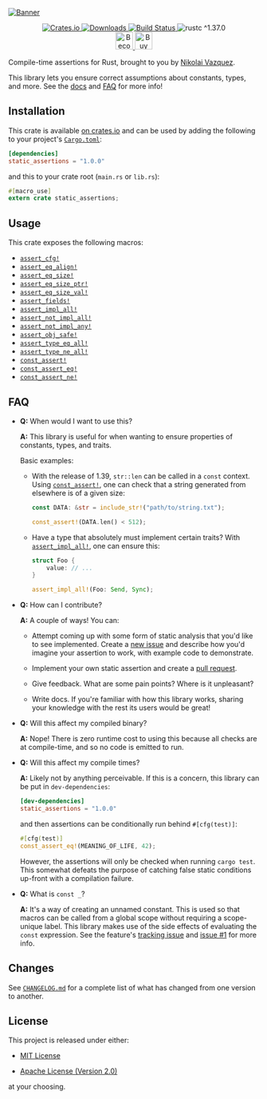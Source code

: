 [![Banner](https://raw.githubusercontent.com/nvzqz/static-assertions-rs/assets/Banner.png)](https://github.com/nvzqz/static-assertions-rs)

<div align="center">
    <a href="https://crates.io/crates/static_assertions">
        <img src="https://img.shields.io/crates/v/static_assertions.svg" alt="Crates.io">
        <img src="https://img.shields.io/crates/d/static_assertions.svg" alt="Downloads">
    </a>
    <a href="https://travis-ci.org/nvzqz/static-assertions-rs">
        <img src="https://travis-ci.org/nvzqz/static-assertions-rs.svg?branch=master" alt="Build Status">
    </a>
    <img src="https://img.shields.io/badge/rustc-^1.37.0-blue.svg" alt="rustc ^1.37.0">
    <br>
    <a href="https://www.patreon.com/nvzqz">
        <img src="https://c5.patreon.com/external/logo/become_a_patron_button.png" alt="Become a Patron!" height="35">
    </a>
    <a href="https://www.paypal.me/nvzqz">
        <img src="https://buymecoffee.intm.org/img/button-paypal-white.png" alt="Buy me a coffee" height="35">
    </a>
</div>

Compile-time assertions for Rust, brought to you by
[Nikolai Vazquez](https://twitter.com/NikolaiVazquez).

This library lets you ensure correct assumptions about constants, types, and
more. See the [docs] and [FAQ](#faq) for more info!

## Installation

This crate is available
[on crates.io](https://crates.io/crates/static_assertions) and can be used by
adding the following to your project's
[`Cargo.toml`](https://doc.rust-lang.org/cargo/reference/manifest.html):

```toml
[dependencies]
static_assertions = "1.0.0"
```

and this to your crate root (`main.rs` or `lib.rs`):

```rust
#[macro_use]
extern crate static_assertions;
```

## Usage

This crate exposes the following macros:
- [`assert_cfg!`]
- [`assert_eq_align!`]
- [`assert_eq_size!`]
- [`assert_eq_size_ptr!`]
- [`assert_eq_size_val!`]
- [`assert_fields!`]
- [`assert_impl_all!`]
- [`assert_not_impl_all!`]
- [`assert_not_impl_any!`]
- [`assert_obj_safe!`]
- [`assert_type_eq_all!`]
- [`assert_type_ne_all!`]
- [`const_assert!`]
- [`const_assert_eq!`]
- [`const_assert_ne!`]

## FAQ

- **Q:** When would I want to use this?

  **A:** This library is useful for when wanting to ensure properties of
  constants, types, and traits.

  Basic examples:

  - With the release of 1.39, `str::len` can be called in a `const`
    context. Using [`const_assert!`], one can check that a string generated from
    elsewhere is of a given size:

    ```rust
    const DATA: &str = include_str!("path/to/string.txt");

    const_assert!(DATA.len() < 512);
    ```

  - Have a type that absolutely must implement certain traits? With
    [`assert_impl_all!`], one can ensure this:

    ```rust
    struct Foo {
        value: // ...
    }

    assert_impl_all!(Foo: Send, Sync);
    ```

- **Q:** How can I contribute?

  **A:** A couple of ways! You can:

  - Attempt coming up with some form of static analysis that you'd like to see
    implemented. Create a [new issue] and describe how you'd imagine your
    assertion to work, with example code to demonstrate.

  - Implement your own static assertion and create a [pull request].

  - Give feedback. What are some pain points? Where is it unpleasant?

  - Write docs. If you're familiar with how this library works, sharing your
    knowledge with the rest its users would be great!

- **Q:** Will this affect my compiled binary?

  **A:** Nope! There is zero runtime cost to using this because all checks are
  at compile-time, and so no code is emitted to run.

- **Q:** Will this affect my compile times?

  **A:** Likely not by anything perceivable. If this is a concern, this library
  can be put in `dev-dependencies`:

  ```toml
  [dev-dependencies]
  static_assertions = "1.0.0"
  ```

  and then assertions can be conditionally run behind `#[cfg(test)]`:

  ```rust
  #[cfg(test)]
  const_assert_eq!(MEANING_OF_LIFE, 42);
  ```

  However, the assertions will only be checked when running `cargo test`. This
  somewhat defeats the purpose of catching false static conditions up-front with
  a compilation failure.

- **Q:** What is `const _`?

  **A:** It's a way of creating an unnamed constant. This is used so that macros
  can be called from a global scope without requiring a scope-unique label. This
  library makes use of the side effects of evaluating the `const` expression.
  See the feature's
  [tracking issue](https://github.com/rust-lang/rust/issues/54912)
  and
  [issue #1](https://github.com/nvzqz/static-assertions-rs/issues/1)
  for more info.

## Changes

See [`CHANGELOG.md`](https://github.com/nvzqz/static-assertions-rs/blob/master/CHANGELOG.md)
for a complete list of what has changed from one version to another.

## License

This project is released under either:

- [MIT License](https://github.com/nvzqz/static-assertions-rs/blob/master/LICENSE-MIT)

- [Apache License (Version 2.0)](https://github.com/nvzqz/static-assertions-rs/blob/master/LICENSE-APACHE)

at your choosing.

[new issue]:    https://github.com/nvzqz/static-assertions-rs/issues/new
[pull request]: https://github.com/nvzqz/static-assertions-rs/pulls
[docs]:         https://docs.rs/static_assertions

[`assert_cfg!`]:          https://docs.rs/static_assertions/1.0.0/static_assertions/macro.assert_cfg.html
[`assert_eq_align!`]:     https://docs.rs/static_assertions/1.0.0/static_assertions/macro.assert_eq_align.html
[`assert_eq_size!`]:      https://docs.rs/static_assertions/1.0.0/static_assertions/macro.assert_eq_size.html
[`assert_eq_size_ptr!`]:  https://docs.rs/static_assertions/1.0.0/static_assertions/macro.assert_eq_size_ptr.html
[`assert_eq_size_val!`]:  https://docs.rs/static_assertions/1.0.0/static_assertions/macro.assert_eq_size_val.html
[`assert_fields!`]:       https://docs.rs/static_assertions/1.0.0/static_assertions/macro.assert_fields.html
[`assert_impl_all!`]:     https://docs.rs/static_assertions/1.0.0/static_assertions/macro.assert_impl_all.html
[`assert_not_impl_all!`]: https://docs.rs/static_assertions/1.0.0/static_assertions/macro.assert_not_impl_all.html
[`assert_not_impl_any!`]: https://docs.rs/static_assertions/1.0.0/static_assertions/macro.assert_not_impl_any.html
[`assert_obj_safe!`]:     https://docs.rs/static_assertions/1.0.0/static_assertions/macro.assert_obj_safe.html
[`assert_type_eq_all!`]:  https://docs.rs/static_assertions/1.0.0/static_assertions/macro.assert_type_eq_all.html
[`assert_type_ne_all!`]:  https://docs.rs/static_assertions/1.0.0/static_assertions/macro.assert_type_ne_all.html
[`const_assert!`]:        https://docs.rs/static_assertions/1.0.0/static_assertions/macro.const_assert.html
[`const_assert_eq!`]:     https://docs.rs/static_assertions/1.0.0/static_assertions/macro.const_assert_eq.html
[`const_assert_ne!`]:     https://docs.rs/static_assertions/1.0.0/static_assertions/macro.const_assert_ne.html
